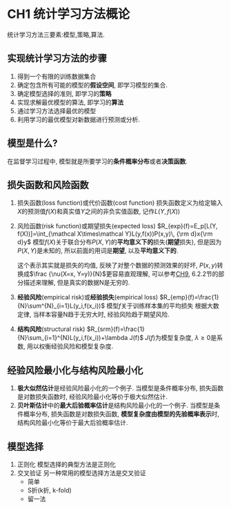 # CH1 统计学习方法概论
统计学习方法三要素:模型,策略,算法.

## 实现统计学习方法的步骤
1. 得到一个有限的训练数据集合
1. 确定包含所有可能的模型的**假设空间**, 即学习模型的集合.
1. 确定模型选择的准则, 即学习的**策略**
1. 实现求解最优模型的算法, 即学习的**算法**
1. 通过学习方法选择最优的模型
1. 利用学习的最优模型对新数据进行预测或分析.

## 模型是什么?
在监督学习过程中, 模型就是所要学习的**条件概率分布**或者**决策函数**.

## 损失函数和风险函数

1. 损失函数(loss function)或代价函数(cost function)
   损失函数定义为给定输入$X$的预测值$f(X)$和真实值$Y$之间的非负实值函数, 记作$L(Y,f(X))$

1. 风险函数(risk function)或期望损失(expected loss)
   $R_{exp}(f)=E_p[L(Y, f(X))]=\int_{\mathcal X\times\mathcal Y}L(y,f(x))P(x,y)\, {\rm d}x{\rm d}y$
   模型$f(X)$关于联合分布$P(X,Y)$的**平均意义下的**损失(**期望**损失), 但是因为$P(X,Y)$是未知的, 所以前面的用词是**期望**, 以及**平均意义下的**.

   这个表示其实就是损失的均值, 反映了对整个数据的预测效果的好坏, $P(x,y)$转换成$\frac {\nu(X=x, Y=y)}{N}$更容易直观理解, 可以参考[CH9](../CH9/README.md), 6.2.2节的部分描述来理解, 但是真实的数据N是无穷的.

1. **经验风险**(empirical risk)或**经验损失**(empirical loss)
   $R_{emp}(f)=\frac{1}{N}\sum^{N}_{i=1}L(y_i,f(x_i))$
   模型$f$关于训练样本集的平均损失
   根据大数定律, 当样本容量N趋于无穷大时, 经验风险趋于期望风险.

1. **结构风险**(structural risk)
   $R_{srm}(f)=\frac{1}{N}\sum_{i=1}^{N}L(y_i,f(x_i))+\lambda J(f)$
   $J(f)$为模型复杂度, $\lambda \geqslant 0$是系数, 用以权衡经验风险和模型复杂度.

## 经验风险最小化与结构风险最小化

 

1. **极大似然估计**是经验风险最小化的一个例子.
   当模型是条件概率分布, 损失函数是对数损失函数时, 经验风险最小化等价于极大似然估计.
1. **贝叶斯估计**中的**最大后验概率估计**是结构风险最小化的一个例子.
   当模型是条件概率分布, 损失函数是对数损失函数, **模型复杂度由模型的先验概率表示**时, 结构风险最小化等价于最大后验概率估计.

## 模型选择

1. 正则化
   模型选择的典型方法是正则化
1. 交叉验证
   另一种常用的模型选择方法是交叉验证
   - 简单
   - S折(k折, k-fold)
   - 留一法



